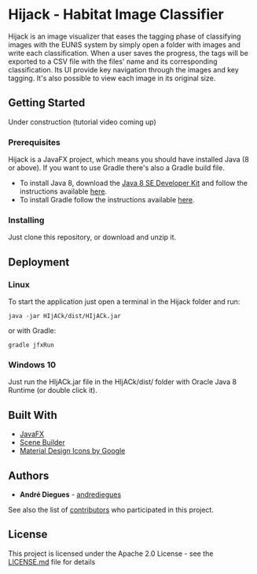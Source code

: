 # Hijack - Habitat Image Classifier 

Hijack is an image visualizer that eases the tagging phase of classifying images with the EUNIS system by simply open a folder with images and write each classification. When a user saves the progress, the tags will be exported to a CSV file with the files' name and its corresponding classification. Its UI provide key navigation through the images and key tagging. It's also possible to view each image in its original size.

## Getting Started

Under construction (tutorial video coming up)

### Prerequisites

Hijack is a JavaFX project, which means you should have installed Java (8 or above). If you want to use Gradle there's also a Gradle build file.

 - To install Java 8, download the [Java 8 SE Developer Kit](http://www.oracle.com/technetwork/java/javase/downloads/jdk8-downloads-2133151.html) and follow the instructions available [here](https://docs.oracle.com/javase/8/docs/technotes/guides/install/install_overview.html).
 - To install Gradle follow the instructions available [here](https://gradle.org/install/).

### Installing

Just clone this repository, or download and unzip it.

## Deployment

### Linux
To start the application just open a terminal in the Hijack folder and run:

```
java -jar HIjACk/dist/HIjACk.jar
```
or with Gradle:
```
gradle jfxRun
```

### Windows 10

Just run the HIjACk.jar file in the HIjACk/dist/ folder with Oracle Java 8 Runtime (or double click it).

## Built With

* [JavaFX](http://www.oracle.com/technetwork/java/javase/overview/javafx-overview-2158620.html)
* [Scene Builder](http://gluonhq.com/products/scene-builder/) 
* [Material Design Icons by Google](http://google.github.io/material-design-icons/)

## Authors

* **André Diegues** - [andrediegues](https://github.com/andrediegues)

See also the list of [contributors](https://github.com/andrediegues/HIjACk/contributors) who participated in this project.

## License

This project is licensed under the Apache 2.0 License - see the [LICENSE.md](LICENSE.md) file for details


